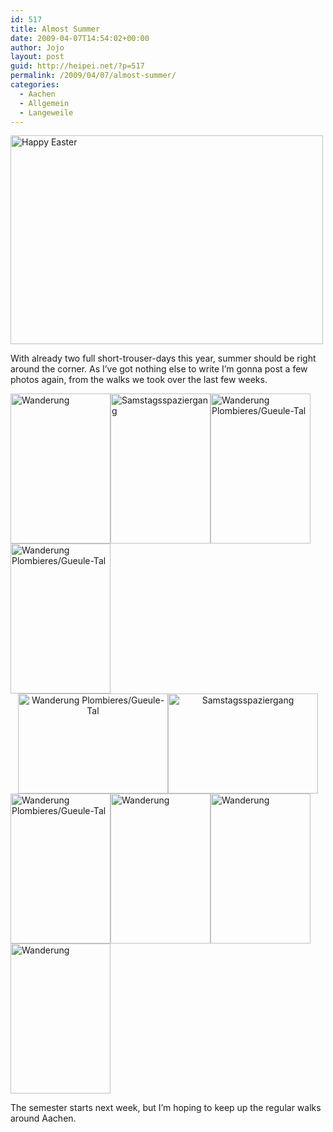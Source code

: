 ```yaml
---
id: 517
title: Almost Summer
date: 2009-04-07T14:54:02+00:00
author: Jojo
layout: post
guid: http://heipei.net/?p=517
permalink: /2009/04/07/almost-summer/
categories:
  - Aachen
  - Allgemein
  - Langeweile
---
```

[<img class="aligncenter" src="https://farm4.static.flickr.com/3135/3421259786_fe0c9b3e47.jpg" alt="Happy Easter" width="500" height="334" />](https://secure.flickr.com/photos/heipei/3421259786/ "Happy Easter by heipei, on Flickr")
  
With already two full short-trouser-days this year, summer should be right around the corner. As I&#8217;ve got nothing else to write I&#8217;m gonna post a few photos again, from the walks we took over the last few weeks.

<div>
  <a title="Wanderung by heipei, on Flickr" href="https://secure.flickr.com/photos/heipei/3401808518/"><img data-echo="https://farm4.static.flickr.com/3610/3401808518_22f349e904_m.jpg" alt="Wanderung" width="160" height="240" /></a><a title="Samstagsspaziergang by heipei, on Flickr" href="https://secure.flickr.com/photos/heipei/3373430008/"><img data-echo="https://farm4.static.flickr.com/3660/3373430008_e81d6d015c_m.jpg" alt="Samstagsspaziergang" width="160" height="240" /></a><a title="Wanderung Plombieres/Gueule-Tal by heipei, on Flickr" href="https://secure.flickr.com/photos/heipei/3413303477/"><img data-echo="https://farm4.static.flickr.com/3388/3413303477_127d674578_m.jpg" alt="Wanderung Plombieres/Gueule-Tal" width="160" height="240" /></a><a title="Wanderung Plombieres/Gueule-Tal by heipei, on Flickr" href="https://secure.flickr.com/photos/heipei/3414103432/"><img data-echo="https://farm4.static.flickr.com/3611/3414103432_d536dc1ee4_m.jpg" alt="Wanderung Plombieres/Gueule-Tal" width="160" height="240" /></a>
</div>

<div align="center">
  <a title="Wanderung Plombieres/Gueule-Tal by heipei, on Flickr" href="https://secure.flickr.com/photos/heipei/3414104394/"><img data-echo="https://farm4.static.flickr.com/3663/3414104394_b47e86f684_m.jpg" alt="Wanderung Plombieres/Gueule-Tal" width="240" height="160" /></a><a title="Samstagsspaziergang by heipei, on Flickr" href="https://secure.flickr.com/photos/heipei/3372641165/"><img data-echo="https://farm4.static.flickr.com/3632/3372641165_ac6357e748_m.jpg" alt="Samstagsspaziergang" width="240" height="160" /></a>
</div>

<div>
  <a title="Wanderung Plombieres/Gueule-Tal by heipei, on Flickr" href="https://secure.flickr.com/photos/heipei/3414100358/"><img data-echo="https://farm4.static.flickr.com/3576/3414100358_3be986fa05_m.jpg" alt="Wanderung Plombieres/Gueule-Tal" width="160" height="240" /></a><a title="Wanderung by heipei, on Flickr" href="https://secure.flickr.com/photos/heipei/3401817310/"><img data-echo="https://farm4.static.flickr.com/3629/3401817310_02a52538cc_m.jpg" alt="Wanderung" width="160" height="240" /></a><a title="Wanderung by heipei, on Flickr" href="https://secure.flickr.com/photos/heipei/3401813218/"><img data-echo="https://farm4.static.flickr.com/3452/3401813218_75427404d3_m.jpg" alt="Wanderung" width="160" height="240" /></a><a title="Wanderung by heipei, on Flickr" href="https://secure.flickr.com/photos/heipei/3401811884/"><img data-echo="https://farm4.static.flickr.com/3467/3401811884_6ccde4aa9e_m.jpg" alt="Wanderung" width="160" height="240" /></a>
</div>

The semester starts next week, but I&#8217;m hoping to keep up the regular walks around Aachen.
